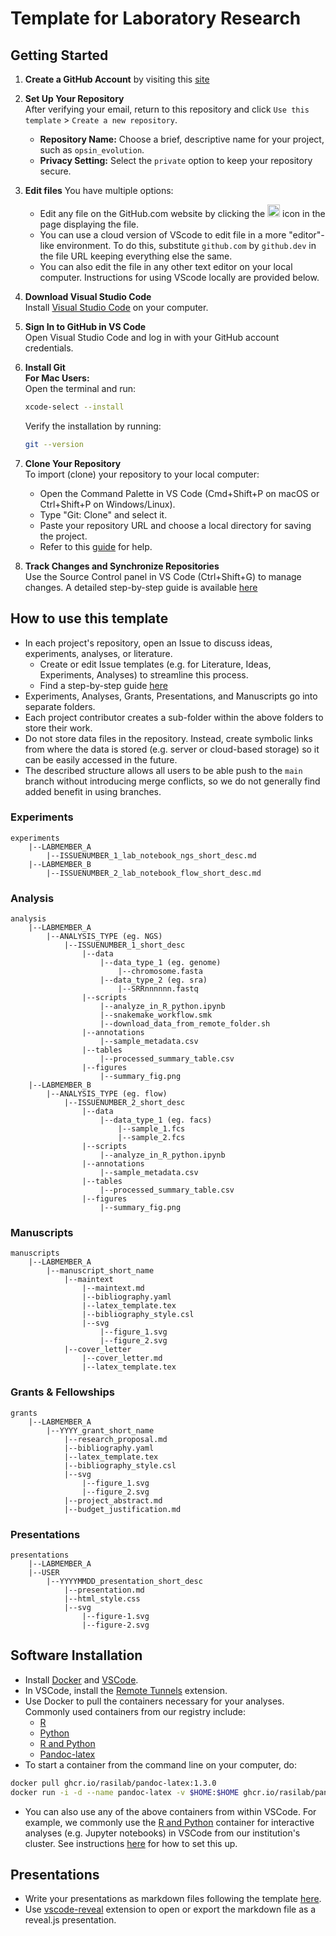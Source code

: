 
# Template for Laboratory Research

## Getting Started

1. **Create a GitHub Account**  by visiting this [site]( [here](https://docs.github.com/en/get-started/start-your-journey/creating-an-account-on-github))

2. **Set Up Your Repository**  
   After verifying your email, return to this repository and click `Use this template` > `Create a new repository`.  
   - **Repository Name:** Choose a brief, descriptive name for your project, such as `opsin_evolution`.  
   - **Privacy Setting:** Select the `private` option to keep your repository secure.
  
2. **Edit files**
   You have multiple options:
   - Edit any file on the GitHub.com website by clicking the <img src="https://github.com/user-attachments/assets/2e2320f1-8102-436c-bb04-76d6a04b462d" width=20px/> icon in the page displaying the file.
   - You can use a cloud version of VScode to edit file in a more "editor"-like environment. To do this, substitute `github.com` by `github.dev` in the file URL keeping everything else the same.
   - You can also edit the file in any other text editor on your local computer. Instructions for using VScode locally are provided below. 

4. **Download Visual Studio Code**  
   Install [Visual Studio Code](https://code.visualstudio.com/download) on your computer.

5. **Sign In to GitHub in VS Code**  
   Open Visual Studio Code and log in with your GitHub account credentials.

6. **Install Git**  
   **For Mac Users:**  
   Open the terminal and run:

   ```bash
   xcode-select --install
   ```
   Verify the installation by running:

   ```bash
   git --version
   ```

7. **Clone Your Repository**  
   To import (clone) your repository to your local computer:  
   - Open the Command Palette in VS Code (Cmd+Shift+P on macOS or Ctrl+Shift+P on Windows/Linux).  
   - Type "Git: Clone" and select it.  
   - Paste your repository URL and choose a local directory for saving the project.
   - Refer to this [guide](https://code.visualstudio.com/docs/sourcecontrol/intro-to-git#_clone-a-repository-locally) for help.

8. **Track Changes and Synchronize Repositories**  
   Use the Source Control panel in VS Code (Ctrl+Shift+G) to manage changes. A detailed step-by-step guide is available [here](https://code.visualstudio.com/docs/sourcecontrol/intro-to-git#_staging-and-committing-code-changes)

## How to use this template

- In each project's repository, open an Issue to discuss ideas, experiments, analyses, or literature.
  - Create or edit Issue templates (e.g. for Literature, Ideas, Experiments, Analyses) to streamline this process.
  - Find a step-by-step guide [here](https://docs.github.com/en/issues/tracking-your-work-with-issues/using-issues/creating-an-issue)
- Experiments, Analyses, Grants, Presentations, and Manuscripts go into separate folders.
- Each project contributor creates a sub-folder within the above folders to store their work.
- Do not store data files in the repository. Instead, create symbolic links from where the data is stored (e.g. server or cloud-based storage) so it can be easily accessed in the future.
- The described structure allows all users to be able push to the ```main``` branch without introducing merge conflicts, so we do not generally find added benefit in using branches.

### Experiments

```
experiments
    |--LABMEMBER_A
        |--ISSUENUMBER_1_lab_notebook_ngs_short_desc.md
    |--LABMEMBER_B
        |--ISSUENUMBER_2_lab_notebook_flow_short_desc.md
```

### Analysis

```
analysis
    |--LABMEMBER_A
        |--ANALYSIS_TYPE (eg. NGS)
            |--ISSUENUMBER_1_short_desc
                |--data 
                    |--data_type_1 (eg. genome)
                        |--chromosome.fasta
                    |--data_type_2 (eg. sra)
                        |--SRRnnnnnn.fastq
                |--scripts
                    |--analyze_in_R_python.ipynb
                    |--snakemake_workflow.smk
                    |--download_data_from_remote_folder.sh
                |--annotations 
                    |--sample_metadata.csv
                |--tables
                    |--processed_summary_table.csv
                |--figures
                    |--summary_fig.png
    |--LABMEMBER_B
        |--ANALYSIS_TYPE (eg. flow)
            |--ISSUENUMBER_2_short_desc
                |--data 
                    |--data_type_1 (eg. facs)
                        |--sample_1.fcs
                        |--sample_2.fcs
                |--scripts
                    |--analyze_in_R_python.ipynb
                |--annotations 
                    |--sample_metadata.csv
                |--tables
                    |--processed_summary_table.csv
                |--figures
                    |--summary_fig.png
```

### Manuscripts

```
manuscripts
    |--LABMEMBER_A
        |--manuscript_short_name
            |--maintext
                |--maintext.md
                |--bibliography.yaml
                |--latex_template.tex
                |--bibliography_style.csl
                |--svg
                    |--figure_1.svg
                    |--figure_2.svg
            |--cover_letter
                |--cover_letter.md
                |--latex_template.tex
```


### Grants & Fellowships

```
grants
    |--LABMEMBER_A
        |--YYYY_grant_short_name
            |--research_proposal.md
            |--bibliography.yaml
            |--latex_template.tex
            |--bibliography_style.csl
            |--svg
                |--figure_1.svg
                |--figure_2.svg
            |--project_abstract.md
            |--budget_justification.md
```

### Presentations

```
presentations
    |--LABMEMBER_A
    |--USER
        |--YYYYMMDD_presentation_short_desc
            |--presentation.md
            |--html_style.css
            |--svg
                |--figure-1.svg
                |--figure-2.svg
```

## Software Installation

- Install [Docker](https://docs.docker.com/engine/install/) and [VSCode](https://code.visualstudio.com/download).
- In VSCode, install the [Remote Tunnels](https://code.visualstudio.com/docs/remote/tunnels) extension.
- Use Docker to pull the containers necessary for your analyses. Commonly used containers from our registry include:
  - [R](https://github.com/rasilab/r/pkgs/container/r)
  - [Python](https://github.com/rasilab/python/pkgs/container/python)
  - [R and Python](https://github.com/rasilab/r_python/pkgs/container/r_python)
  - [Pandoc-latex](https://github.com/rasilab/pandoc-latex/pkgs/container/pandoc-latex)
- To start a container from the command line on your computer, do:

```bash
docker pull ghcr.io/rasilab/pandoc-latex:1.3.0
docker run -i -d --name pandoc-latex -v $HOME:$HOME ghcr.io/rasilab/pandoc-latex:1.3.0
```

- You can also use any of the above containers from within VSCode. For example, we commonly use the [R and Python](https://github.com/rasilab/r_python/pkgs/container/r_python) container for interactive analyses (e.g. Jupyter notebooks) in VSCode from our institution's cluster. See instructions [here](https://github.com/rasilab/r_python/pkgs/container/r_python#how-to-use-the-singularity-container-for-interactive-data-analysis-in-r-and-python) for how to set this up.

## Presentations

- Write your presentations as markdown files following the template [here](https://github.com/rasilab/github_demo/blob/main/presentations/kchen/20241214_thesis_defense/presentation.md).
- Use [vscode-reveal](https://marketplace.visualstudio.com/items?itemName=evilz.vscode-reveal) extension to open or export the markdown file as a reveal.js presentation.

